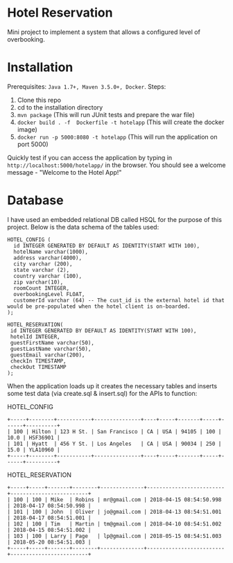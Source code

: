 # Hotel Reservation
Mini project to implement a system that allows a configured level of overbooking.

# Installation
  Prerequisites: `Java 1.7+, Maven 3.5.0+, Docker`. 
  Steps:
   1. Clone this repo
   2. cd to the installation directory
   3. `mvn package` (This will run JUnit tests and prepare the war file)
   4. `docker build . -f  Dockerfile -t hotelapp` (This will create the docker image)
   5. `docker run -p 5000:8080 -t hotelapp` (This will run the application on port 5000)
   
Quickly test if you can access the application by typing in `http://localhost:5000/hotelapp/` in the browser. You should see a welcome message - "Welcome to the Hotel App!"
   
   
# Database
I have used an embedded relational DB called HSQL for the purpose of this project. Below is the data schema of the tables used:
```
HOTEL_CONFIG (
  id INTEGER GENERATED BY DEFAULT AS IDENTITY(START WITH 100),
  hotelName varchar(1000),
  address varchar(4000),
  city varchar (200),
  state varchar (2),
  country varchar (100),
  zip varchar(10),
  roomCount INTEGER,
  overbookingLevel FLOAT,
  customerId varchar (64) -- The cust_id is the external hotel id that would be pre-populated when the hotel client is on-boarded.
);
```
```
HOTEL_RESERVATION(
 id INTEGER GENERATED BY DEFAULT AS IDENTITY(START WITH 100),
 hotelId INTEGER,
 guestFirstName varchar(50),
 guestLastName varchar(50),
 guestEmail varchar(200),
 checkIn TIMESTAMP,
 checkOut TIMESTAMP
);
```
When the application loads up it creates the necessary tables and inserts some test data (via create.sql & insert.sql) for the APIs to function:

HOTEL_CONFIG
```
+-----+--------+-----------+---------------+----+-----+-------+-----+------+----------+
| 100 | Hilton | 123 H St. | San Francisco | CA | USA | 94105 | 100 | 10.0 | HSF36901 |
| 101 | Hyatt  | 456 Y St. | Los Angeles   | CA | USA | 90034 | 250 | 15.0 | YLA10960 |
+-----+--------+-----------+---------------+----+-----+-------+-----+------+----------+
```
HOTEL_RESERVATION
```
+-----+-----+-------+--------+--------------+-------------------------+-------------------------+
| 100 | 100 | Mike  | Robins | mr@gmail.com | 2018-04-15 08:54:50.998 | 2018-04-17 08:54:50.998 |
| 101 | 100 | John  | Oliver | jo@gmail.com | 2018-04-13 08:54:51.001 | 2018-04-17 08:54:51.001 |
| 102 | 100 | Tim   | Martin | tm@gmail.com | 2018-04-10 08:54:51.002 | 2018-04-15 08:54:51.002 |
| 103 | 100 | Larry | Page   | lp@gmail.com | 2018-05-15 08:54:51.003 | 2018-05-20 08:54:51.003 |
+-----+-----+-------+--------+--------------+-------------------------+-------------------------+
```
